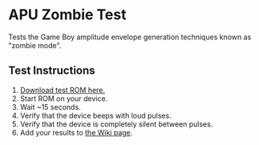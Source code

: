 # APU Zombie Test

Tests the Game Boy amplitude envelope generation techniques known as "zombie mode".

## Test Instructions

1. [Download test ROM here.](https://github.com/jkotlinski/apu-zombie-test/releases/tag/)
2. Start ROM on your device.
3. Wait ~15 seconds.
4. Verify that the device beeps with loud pulses.
5. Verify that the device is completely silent between pulses.
5. Add your results to [the Wiki page](https://github.com/jkotlinski/apu-zombie-test/wiki).

